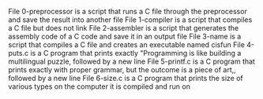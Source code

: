File 0-preprocessor is a script that runs a C file through the preprocessor and save the result into another file
File 1-compiler is a script that compiles a C file but does not link
File 2-assembler is a script that generates the assembly code of a C code and save it in an output file
File 3-name is a script that compiles a C file and creates an executable named cisfun
File 4-puts.c is a C program that prints exactly "Programming is like building a multilingual puzzle, followed by a new line
File 5-printf.c is a C program that prints exactly with proper grammar, but the outcome is a piece of art,, followed by a new line
File 6-size.c is a C program that prints the size of various types on the computer it is compiled and run on
